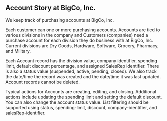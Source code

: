 ## Account Story at BigCo, Inc.

We keep track of purchasing accounts at BigCo, Inc. 

Each customer can one or more purchasing accounts. Accounts are tied to various divisions in the company and Customers (companies) need a purchase account for each division they do business with at BigCo, Inc.  Current divisions are Dry Goods, Hardware, Software, Grocery, Pharmacy, and Military.

Each Account record has the division value, company identifier, spending limit, default discount percentage, and assigned SalesRep identifier. There is also a status value (suspended, active, pending, closed). We also track the date/time the record was created and the date/time it was last updated. Account records cannot be deleted. 

Typical actions for Accounts are creating, editing, and closing. Additional actions include updating the spending limit and setting the default discount. You can also change the account status value. List filtering should be supported using status, spending-limit, discount, company-identifier, and salesRep-identifier.


